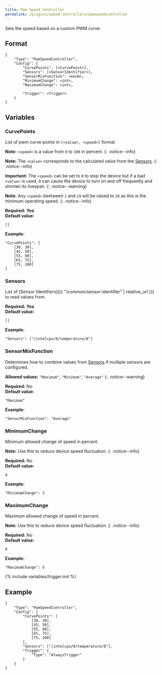 ```yaml
---
title: Pwm Speed Controller
permalink: /plugins/speed-controllers/pwmspeedcontroller
---
```


Sets the speed based on a custom PWM curve.

## Format

~~~
{
    "Type": "PwmSpeedController",
    "Config": {
        "CurvePoints": [<CurvePoint>],
        "Sensors": [<SensorIdentifier>],
        "SensorMixFunction": <enum>,
        "MinimumChange": <int>,
        "MaximumChange": <int>,

        "Trigger": <Trigger>
    }
}
~~~

## Variables

### CurvePoints
<div class="variable-block" markdown="block">

List of pwm curve points in `[<value>, <speed>]` format.

**Note:** `<speed>` is a value from `0` to `100` in percent.
{: .notice--info}

**Note:** The `<value>` corresponds to the calculated value from the [Sensors](#sensors).
{: .notice--info}

**Important:** The `<speed>` can be set to `0` to stop the device but if a bad `<value>` is used, it can cause the device to turn on and off frequently and shorten its livespan.
{: .notice--warning}

**Note:** Any `<speed>` beetween `1` and `19` will be raised to `20` as this is the minimum operating speed.
{: .notice--info}

**Required:** **Yes**<br>
**Default value:**
~~~
[]
~~~
**Example:**
~~~
"CurvePoints": [
    [30, 30],
    [45, 50],
    [55, 60],
    [65, 75],
    [75, 100]
]
~~~

</div>

### Sensors
<div class="variable-block" markdown="block">

List of [Sensor Identifiers]({{ "/common/sensor-identifier" | relative_url }}) to read values from.

**Required:** **Yes**<br>
**Default value:**
~~~
[]
~~~
**Example:**
~~~
"Sensors": ["/intelcpu/0/temperature/8"]
~~~

</div>

### SensorMixFunction
<div class="variable-block" markdown="block">

Determines how to combine values from [Sensors](#sensors) if multiple sensors are configured.

**Allowed values:** `"Maximum"`, `"Minimum"`, `"Average"`
{: .notice--warning}

**Required:** No<br>
**Default value:**
~~~
"Maximum"
~~~
**Example:**
~~~
"SensorMixFunction": "Average"
~~~

</div>

### MinimumChange
<div class="variable-block" markdown="block">

Minimum allowed change of speed in percent.

**Note:** Use this to reduce device speed fluctuation.
{: .notice--info}

**Required:** No<br>
**Default value:**
~~~
4
~~~
**Example:**
~~~
"MinimumChange": 2
~~~

</div>

### MaximumChange
<div class="variable-block" markdown="block">

Maximum allowed change of speed in percent.

**Note:** Use this to reduce device speed fluctuation.
{: .notice--info}

**Required:** No<br>
**Default value:**
~~~
8
~~~
**Example:**
~~~
"MaximumChange": 5
~~~

</div>

{% include variables/trigger.md %}

## Example

~~~
{
    "Type": "PwmSpeedController", 
    "Config": {
        "CurvePoints": [
            [30, 30],
            [45, 50],
            [55, 60],
            [65, 75],
            [75, 100]
        ],
        "Sensors": ["/intelcpu/0/temperature/8"],
        "Trigger": {
            "Type": "AlwaysTrigger"
        }
    }
}
~~~